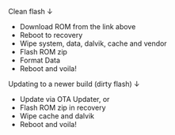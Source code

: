 Clean flash ↓

- Download ROM from the link above
- Reboot to recovery
- Wipe system, data, dalvik, cache and vendor
- Flash ROM zip
- Format Data
- Reboot and voila!

Updating to a newer build (dirty flash) ↓

- Update via OTA Updater, or
- Flash ROM zip in recovery
- Wipe cache and dalvik
- Reboot and voila!
